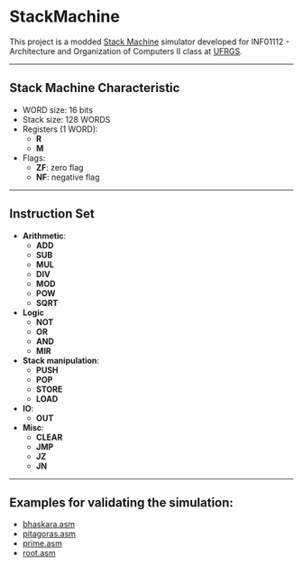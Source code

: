 # StackMachine
This project is a modded [Stack Machine](https://en.wikipedia.org/wiki/Stack_machine) simulator developed for 
INF01112 - Architecture and Organization of Computers II class at [UFRGS](http://www.ufrgs.br/english/home).

---
## Stack Machine Characteristic 

- WORD size: 16 bits
- Stack size: 128 WORDS 
- Registers (1 WORD): 
  - **R**
  - **M**
- Flags: 
    - **ZF**: zero flag
    - **NF**: negative flag

---
## Instruction Set
- **Arithmetic**:
  - **ADD**
  - **SUB**
  - **MUL**
  - **DIV**
  - **MOD**
  - **POW**
  - **SQRT**
- **Logic**  
  - **NOT**
  - **OR**
  - **AND**
  - **MIR**
- **Stack manipulation**:
  - **PUSH**
  - **POP** 
  - **STORE**
  - **LOAD**
- **IO**:
  - **OUT** 
- **Misc**:
  - **CLEAR** 
  - **JMP** 
  - **JZ**
  - **JN**

---
## Examples for validating the simulation:

- [bhaskara.asm](apps/bhaskara.asm)
- [pitagoras.asm](apps/pitagoras.asm)
- [prime.asm](apps/prime.asm)
- [root.asm](apps/root.asm)


